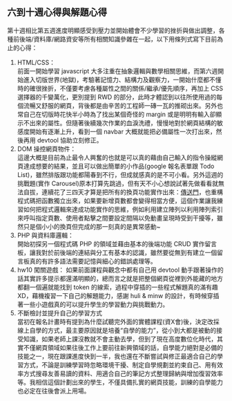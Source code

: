 ## 六到十週心得與解題心得

第十週相比第五週進度明顯感受到壓力並開始體會不少學習的挫折與做出調整，各種前後端/資料庫/網路資安等所有相關知識參雜在一起，以下用條列式寫下目前為止的心得：

1.  HTML/CSS：  
前面一開始學習 javascript 大多注重在抽象邏輯與數學相關思維，而第六週開始進入切版世界(地獄)，考驗著記憶力、結構力及觀察力，一開始什麼都不懂時的確很挫折，不僅要考慮各種屬性之間的關係/繼承/優先順序，再加上 CSS 選擇器的千變萬化，更別提到 RWD 的部分，此時才體認到以往所使用過的每個流暢又舒服的網頁，背後都是由辛苦的工程師一磚一瓦的推砌出來。另外也常自己在切版時花快半小時為了找出某個奇怪的 margin 或是明明有輸入卻顯示不出來的屬性。但隨著後續幾次作業的血淚洗禮，慢慢地對於網頁結構的敏感度開始有逐漸上升，看到一個 navbar 大概就能把必備屬性一次打出來，然後再用 devtool 協助立刻修正。
2.  DOM 操控網頁物件：  
這邊大概是目前為止最令人興奮的也就是可以真的藉由自己輸入的指令操縱網頁達成想要的結果，並且可以做出簡單的小作品(google 報名表單跟 Todo List)，雖然排版跟功能都陽春到不行，但成就感真的是不可小看。另外這週的挑戰題(實作 Carousel)原本打算先跳過，但有天不小心想說試著先做看看就無法自拔，連續花了三四天才算是把所有的換頁功能實作出來：[傳送門](https://ahwei777.github.io/Carousel/)，也重構程式碼把函數獨立出來，如果要新增頁數都會變得相當方便，這個作業讓我練習如何把程式邏輯來達成功能實作的思維，例如利用建立陣列以利用陣列索引來呼叫指定頁數、使用者點擊之間要設定間隔以免動畫呈現時受到干擾等，雖然只是個小小的換頁但完成的那一刻真的是異常感動~
3.  PHP 與資料庫邏輯：  
開始初探另一個程式碼 PHP 的領域並藉由基本的後端功能 CRUD 實作留言板，讓我對於前後端的連結與分工有基本的認識，雖然要從無到有建立一個留言板真的有許多語法需要記憶與細心的錯誤處理等。
4.  hw10 闖關遊戲：
如果前面課程與觀念中都有自己用 devtool 動手跟著操作的話其實許多提示都還滿明顯的，總而言之就是把整個網頁從裡到外能藏的地方都翻一個遍就能找到 token 的線索，過程中穿插的一些程式解題真的滿有趣 XD，藉機複習一下自己的解題能力，感謝 huli & minw 的設計，有時候穿插著一些小遊戲真的可以提升學生的學習動力與挑戰動力。
5.  不斷檢討並提升自己的學習方式  
當初在報名計畫時有提到為什麼試聽完外面的實體課程(資X會)後，決定改採線上自學的方式，最主要原因就是培養“自學的能力”，從小到大都是被動的接受知識，如果老師上課沒教就不會主動去學，但到了現在高度數位化時代，其實不僅網頁領域如果往後工作上要前往新興領域的話，自學能力絕對是必備的技能之一，現在跟課進度快到一半，我也還在不斷嘗試與修正最適合自己的學習方式，不論是訓練學習時忽略環境干擾、制定自學規劃並約束自己、用有效率方式搜尋友善易讀的資料、用適合自己的筆記方式整理歸納與增加復習效率等。我相信這個計劃出來的學生，不僅具備扎實的網頁技能，訓練的自學能力也必定在往後會派上用場。